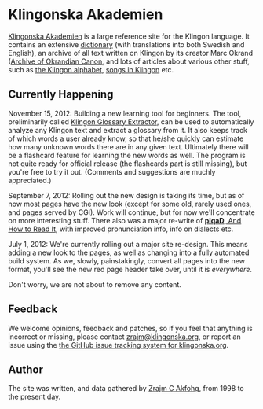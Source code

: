 Klingonska Akademien
====================
[Klingonska Akademien][main] is a large reference site for the Klingon
language. It contains an extensive [dictionary][dict] (with translations into
both Swedish and English), an archive of all text written on Klingon by its
creator Marc Okrand ([Archive of Okrandian Canon][canon], and lots of articles
about various other stuff, such as [the Klingon alphabet][piqad], [songs in
Klingon](http://klingonska.org/songs/) etc.


Currently Happening
-------------------
November 15, 2012: Building a new learning tool for beginners. The tool,
preliminarily called [Klingon Glossary Extractor][glossary], can be used to
automatically analyze any Klingon text and extract a glossary from it. It also
keeps track of which words a user already know, so that he/she quickly can
estimate how many unknown words there are in any given text. Ultimately there
will be a flashcard feature for learning the new words as well. The program is
not quite ready for official release (the flashcards part is still missing),
but you're free to try it out. (Comments and suggestions are muchly
appreciated.)

September 7, 2012: Rolling out the new design is taking its time, but as of now
most pages have the new look (except for some old, rarely used ones, and pages
served by CGI). Work will continue, but for now we'll concentrate on more
interesting stuff. There also was a major re-write of [**pIqaD**, And How to
Read It][piqad], with improved pronunciation info, info on dialects etc.

July 1, 2012: We're currently rolling out a major site re-design. This means
adding a new look to the pages, as well as changing into a fully automated
build system. As we, slowly, painstakingly, convert all pages into the new
format, you'll see the new red page header take over, until it is *everywhere*.

Don't worry, we are not about to remove any content.

[main]: http://klingonska.org/ "Klingonska Akademien"
[dict]: http://klingonska.org/dict/ "Klingon Pocket Dictionary"
[canon]: http://klingonska.org/canon/ "Archive of Okrandian Canon"
[piqad]: http://klingonska.org/piqad/ "**pIqaD**, And How to Read It"
[songs]: http://klingonska.org/songs/ "Songs in Klingon"
[glossary]: http://klingonska.org/glossary/ "Klingon Glossary Extractor"


Feedback
--------
We welcome opinions, feedback and patches, so if you feel that anything is
incorrect or missing, please contact zrajm@klingonska.org, or report an issue
using the [the GitHub issue tracking system for klingonska.org][issue].

[issue]: https://github.com/zrajm/klingonska.org/issues
"GitHub Issue Tracking System for klingonska.org"


Author
------
The site was written, and data gathered by [Zrajm C
Akfohg](mailto:zrajm@klingonska.org), from 1998 to the present day.
